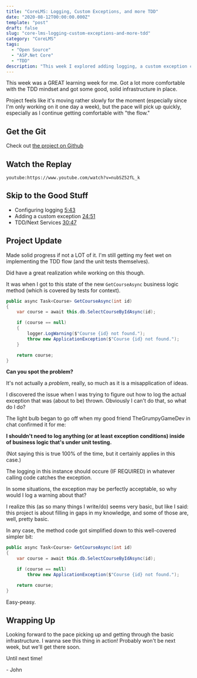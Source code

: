 ```yaml
---
title: "CoreLMS: Logging, Custom Exceptions, and more TDD"
date: "2020-08-12T00:00:00.000Z"
template: "post"
draft: false
slug: "core-lms-logging-custom-exceptions-and-more-tdd"
category: "CoreLMS"
tags:
  - "Open Source"
  - "ASP.Net Core"
  - "TDD"
description: "This week I explored adding logging, a custom exception class, and more TDD (including the first edge case)."
---
```


This week was a GREAT learning week for me. Got a lot more comfortable with the TDD mindset and got some good, solid infrastructure in place.

Project feels like it's moving rather slowly for the moment (especially since I'm only working on it one day a week), but the pace will pick up quickly, especially as I continue getting comfortable with "the flow."

## Get the Git

Check out [the project on Github](https://github.com/FitzyCodesThings/core-lms)

## Watch the Replay

`youtube:https://www.youtube.com/watch?v=nubSZ52fL_k`

## Skip to the Good Stuff

- Configuring logging [5:43](https://youtu.be/nubSZ52fL_k?t=343)
- Adding a custom exception [24:51](https://youtu.be/nubSZ52fL_k?t=1491)
- TDD/Next Services [30:47](https://youtu.be/nubSZ52fL_k?t=1847)

## Project Update

Made solid progress if not a LOT of it. I'm still getting my feet wet on implementing the TDD flow (and the unit tests themselves).

Did have a great realization while working on this though.

It was when I got to this state of the new `GetCourseAsync` business logic method (which is covered by tests for context).

```csharp
public async Task<Course> GetCourseAsync(int id)
{
    var course = await this.db.SelectCourseByIdAsync(id);

    if (course == null)
    {
        logger.LogWarning($"Course {id} not found.");
        throw new ApplicationException($"Course {id} not found.");
    }

    return course;
}
```

**Can you spot the problem?**

It's not actually a *problem*, really, so much as it is a misapplication of ideas.

I discovered the issue when I was trying to figure out how to log the actual exception that was (about to be) thrown. Obviously I can't do that, so what do I do?

The light bulb began to go off when my good friend TheGrumpyGameDev in chat confirmed it for me:

**I shouldn't need to log anything (or at least exception conditions) inside of business logic that's under unit testing.**

(Not saying this is true 100% of the time, but it certainly applies in this case.)

The logging in this instance should occure (IF REQUIRED) in whatever calling code catches the exception.

In some situations, the exception may be perfectly acceptable, so why would I log a warning about that?

I realize this (as so many things I write/do) seems very basic, but like I said: this project is about filling in gaps in my knowledge, and some of those are, well, pretty basic.

In any case, the method code got simplified down to this well-covered simpler bit:

```csharp
public async Task<Course> GetCourseAsync(int id)
{
    var course = await this.db.SelectCourseByIdAsync(id);

    if (course == null)               
        throw new ApplicationException($"Course {id} not found.");                

    return course;
}
```

Easy-peasy.

## Wrapping Up

Looking forward to the pace picking up and getting through the basic infrastructure. I wanna see this thing in action! Probably won't be next week, but we'll get there soon.

Until next time!

\- John